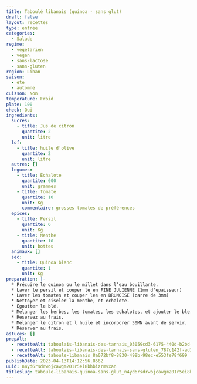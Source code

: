 ```yaml
---
title: Taboulé libanais (quinoa - sans glut)
draft: false
layout: recettes
type: entree
categories:
  - Salade
regime:
  - vegetarien
  - vegan
  - sans-lactose
  - sans-gluten
region: Liban
saison:
  - ete
  - automne
cuisson: Non
temperature: Froid
plate: 100
check: Oui
ingredients:
  sucres:
    - title: Jus de citron
      quantite: 2
      unit: litre
  lof:
    - title: huile d'olive
      quantite: 2
      unit: litre
  autres: []
  legumes:
    - title: Echalote
      quantite: 600
      unit: grammes
    - title: Tomate
      quantite: 10
      unit: Kg
      commentaire: grosses tomates de préférences
  epices:
    - title: Persil
      quantite: 6
      unit: Kg
    - title: Menthe
      quantite: 10
      unit: bottes
  animaux: []
  sec:
    - title: Quinoa blanc
      quantite: 1
      unit: Kg
preparation: |-
  * Précuire le quinoa ou le millet dans l’eau bouillante.
  * Laver le persil et couper le en FINE JULIENNE (1mm d'epaisseur)
  * Laver les tomates et couper les en BRUNOISE (carre de 3mm)
  * Nettoyer et ciseler la menthe, et echalote.
  * Egoutter le blé.
  * Melanger les herbes, les tomates, les echalotes, et ajouter le ble. 
  * Reservez au frais. 
  * Mélanger le citron et l huile et incorporer 30MN avant de servir.
  * Réserver au frais.
astuces: []
prepAlt:
  - recetteAlt: taboulais-libanais-des-tarnais_03059cd3-6175-440d-b2bd-740b17673e9c
  - recetteAlt: taboulais-libanais-des-tarnais-sans-gluten_787c142f-ad30-44b6-b31e-cd5e28b37a8e
  - recetteAlt: taboule-libanais_8a072bf8-8830-498b-98ec-e553fe78f699
publishDate: 2023-04-13T14:12:56.856Z
uuid: n4yd6rsdrwojcawgm201r5ei8bhbizrmvxan
titleslug: taboule-libanais-quinoa-sans-glut_n4yd6rsdrwojcawgm201r5ei8bhbizrmvxan
---
```


